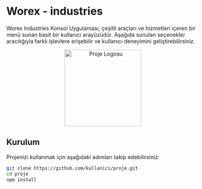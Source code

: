 <!-- Başlık -->
# Worex - industries
<!-- Kısa Açıklama -->
Worex Industries Konsol Uygulaması, çeşitli araçları ve hizmetleri içeren bir menü sunan basit bir kullanıcı arayüzüdür. Aşağıda sunulan seçenekler aracılığıyla farklı işlevlere erişebilir ve kullanıcı deneyimini geliştirebilirsiniz.

<!-- Proje Logosu -->
<p align="center">
  <img src="https://i.hizliresim.com/oizit5v.png" alt="Proje Logosu" width="200">
</p>

<!-- Kurulum -->
## Kurulum

Projenizi kullanmak için aşağıdaki adımları takip edebilirsiniz:

```bash
git clone https://github.com/kullanici/proje.git
cd proje
npm install
